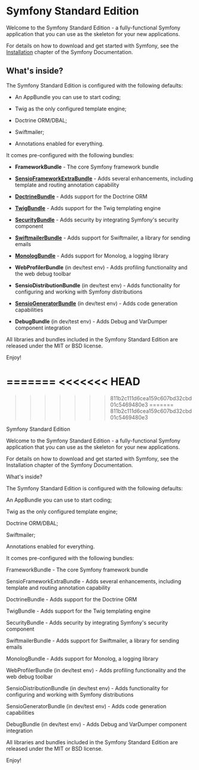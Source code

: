 
Symfony Standard Edition
========================

Welcome to the Symfony Standard Edition - a fully-functional Symfony
application that you can use as the skeleton for your new applications.

For details on how to download and get started with Symfony, see the
[Installation][1] chapter of the Symfony Documentation.

What's inside?
--------------

The Symfony Standard Edition is configured with the following defaults:

  * An AppBundle you can use to start coding;

  * Twig as the only configured template engine;

  * Doctrine ORM/DBAL;

  * Swiftmailer;

  * Annotations enabled for everything.

It comes pre-configured with the following bundles:

  * **FrameworkBundle** - The core Symfony framework bundle

  * [**SensioFrameworkExtraBundle**][6] - Adds several enhancements, including
    template and routing annotation capability

  * [**DoctrineBundle**][7] - Adds support for the Doctrine ORM

  * [**TwigBundle**][8] - Adds support for the Twig templating engine

  * [**SecurityBundle**][9] - Adds security by integrating Symfony's security
    component

  * [**SwiftmailerBundle**][10] - Adds support for Swiftmailer, a library for
    sending emails

  * [**MonologBundle**][11] - Adds support for Monolog, a logging library

  * **WebProfilerBundle** (in dev/test env) - Adds profiling functionality and
    the web debug toolbar

  * **SensioDistributionBundle** (in dev/test env) - Adds functionality for
    configuring and working with Symfony distributions

  * [**SensioGeneratorBundle**][13] (in dev/test env) - Adds code generation
    capabilities

  * **DebugBundle** (in dev/test env) - Adds Debug and VarDumper component
    integration

All libraries and bundles included in the Symfony Standard Edition are
released under the MIT or BSD license.

Enjoy!

[1]:  https://symfony.com/doc/3.0/book/installation.html
[6]:  https://symfony.com/doc/current/bundles/SensioFrameworkExtraBundle/index.html
[7]:  https://symfony.com/doc/3.0/book/doctrine.html
[8]:  https://symfony.com/doc/3.0/book/templating.html
[9]:  https://symfony.com/doc/3.0/book/security.html
[10]: https://symfony.com/doc/3.0/cookbook/email.html
[11]: https://symfony.com/doc/3.0/cookbook/logging/monolog.html
[13]: https://symfony.com/doc/3.0/bundles/SensioGeneratorBundle/index.html
=======
<<<<<<< HEAD
=======
>>>>>>> 811b2c111d6cea159c607bd32cbd01c5469480e3
=======
>>>>>>> 811b2c111d6cea159c607bd32cbd01c5469480e3

Symfony Standard Edition

Welcome to the Symfony Standard Edition - a fully-functional Symfony application that you can use as the skeleton for your new applications.

For details on how to download and get started with Symfony, see the Installation chapter of the Symfony Documentation.

What's inside?

The Symfony Standard Edition is configured with the following defaults:

An AppBundle you can use to start coding;

Twig as the only configured template engine;

Doctrine ORM/DBAL;

Swiftmailer;

Annotations enabled for everything.

It comes pre-configured with the following bundles:

FrameworkBundle - The core Symfony framework bundle

SensioFrameworkExtraBundle - Adds several enhancements, including template and routing annotation capability

DoctrineBundle - Adds support for the Doctrine ORM

TwigBundle - Adds support for the Twig templating engine

SecurityBundle - Adds security by integrating Symfony's security component

SwiftmailerBundle - Adds support for Swiftmailer, a library for sending emails

MonologBundle - Adds support for Monolog, a logging library

WebProfilerBundle (in dev/test env) - Adds profiling functionality and the web debug toolbar

SensioDistributionBundle (in dev/test env) - Adds functionality for configuring and working with Symfony distributions

SensioGeneratorBundle (in dev/test env) - Adds code generation capabilities

DebugBundle (in dev/test env) - Adds Debug and VarDumper component integration

All libraries and bundles included in the Symfony Standard Edition are released under the MIT or BSD license.

Enjoy!

